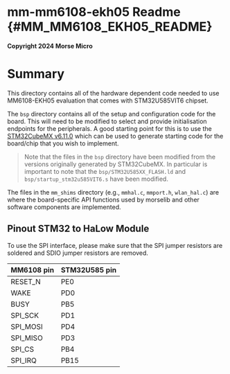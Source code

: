 mm-mm6108-ekh05 Readme {#MM_MM6108_EKH05_README}
====

__Copyright 2024 Morse Micro__

# Summary

This directory contains all of the hardware dependent code needed to use MM6108-EKH05 evaluation
that comes with STM32U585VIT6 chipset.

The `bsp` directory contains all of the setup and configuration code for the board. This will need
to be modified to select and provide initialisation endpoints for the peripherals. A good starting
point for this is to use the [STM32CubeMX v6.11.0](https://www.st.com/stm32cubemx) which can be
used to generate starting code for the board/chip that you wish to implement.

> Note that the files in the `bsp` directory have been modified from the versions originally
> generated by STM32CubeMX. In particular is important to note that the
> `bsp/STM32U585XX_FLASH.ld` and `bsp/startup_stm32u585VIT6.s` have been modified.

The files in the `mm_shims` directory (e.g., `mmhal.c`, `mmport.h`, `wlan_hal.c`) are where the
board-specific API functions used by morselib and other software components are implemented.

## Pinout STM32 to HaLow Module
To use the SPI interface, please make sure that the SPI jumper resistors are soldered and SDIO
jumper resistors are removed.

MM6108 pin | STM32U585 pin
-----------|--------------
RESET_N    | PE0
WAKE       | PD0
BUSY       | PB5
SPI_SCK    | PD1
SPI_MOSI   | PD4
SPI_MISO   | PD3
SPI_CS     | PB4
SPI_IRQ    | PB15

